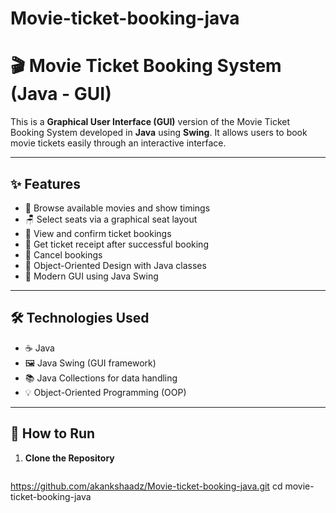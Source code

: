 # Movie-ticket-booking-java
# 🎬 Movie Ticket Booking System (Java - GUI)

This is a **Graphical User Interface (GUI)** version of the Movie Ticket Booking System developed in **Java** using **Swing**. It allows users to book movie tickets easily through an interactive interface.

---

## ✨ Features

- 🎥 Browse available movies and show timings  
- 🪑 Select seats via a graphical seat layout  
- 📩 View and confirm ticket bookings  
- 🧾 Get ticket receipt after successful booking  
- 🧹 Cancel bookings  
- 🧠 Object-Oriented Design with Java classes  
- 🎨 Modern GUI using Java Swing

---

## 🛠️ Technologies Used

- ☕ Java  
- 🖼️ Java Swing (GUI framework)  
- 📚 Java Collections for data handling  
- 💡 Object-Oriented Programming (OOP)

---

## 🚀 How to Run

1. **Clone the Repository**
   ```bash
  https://github.com/akankshaadz/Movie-ticket-booking-java.git
   cd movie-ticket-booking-java
